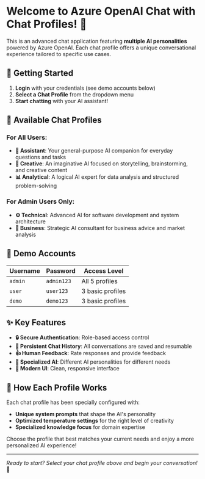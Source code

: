 # Welcome to Azure OpenAI Chat with Chat Profiles! 🤖

This is an advanced chat application featuring **multiple AI personalities** powered by Azure OpenAI. Each chat profile offers a unique conversational experience tailored to specific use cases.

## 🚀 Getting Started

1. **Login** with your credentials (see demo accounts below)
2. **Select a Chat Profile** from the dropdown menu
3. **Start chatting** with your AI assistant!

## 👥 Available Chat Profiles

### For All Users:
- **🤖 Assistant**: Your general-purpose AI companion for everyday questions and tasks
- **🎨 Creative**: An imaginative AI focused on storytelling, brainstorming, and creative content
- **📊 Analytical**: A logical AI expert for data analysis and structured problem-solving

### For Admin Users Only:
- **⚙️ Technical**: Advanced AI for software development and system architecture
- **💼 Business**: Strategic AI consultant for business advice and market analysis

## 🔑 Demo Accounts

| Username | Password | Access Level |
|----------|----------|--------------|
| `admin` | `admin123` | All 5 profiles |
| `user` | `user123` | 3 basic profiles |
| `demo` | `demo123` | 3 basic profiles |

## ✨ Key Features

- **🔒 Secure Authentication**: Role-based access control
- **💾 Persistent Chat History**: All conversations are saved and resumable
- **👍 Human Feedback**: Rate responses and provide feedback
- **🎯 Specialized AI**: Different AI personalities for different needs
- **📱 Modern UI**: Clean, responsive interface

## 🎨 How Each Profile Works

Each chat profile has been specially configured with:
- **Unique system prompts** that shape the AI's personality
- **Optimized temperature settings** for the right level of creativity
- **Specialized knowledge focus** for domain expertise

Choose the profile that best matches your current needs and enjoy a more personalized AI experience!

---

*Ready to start? Select your chat profile above and begin your conversation!* 💬
